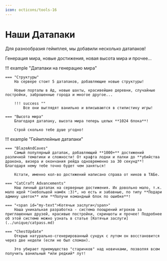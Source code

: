 ```yaml
---
icon: octicons/tools-16
---
```


# Наши Датапаки

Для разнообразия геймплея, мы добавили несколько датапаков!

Генерация мира, новые достижения, новая высота мира и прочее...

!!! example "Датапаки на генерацию мира"

    === "Структуры"
        На сервере стоит 5 датапаков, добавляющие новые структуры! 

        Новые порталы в Ад, новые шахты, красивейшие деревни, случайные постройки, заброшенные города и многое другое...

        !!! success ""
            Все они выглядят ванильно и вписываются в стилистику игры!
    
    === "Высота мира"
        Благодаря датапаку, высота мира теперь целых **1024 блока**!

        Строй сколько тебе душе угодно!

!!! example "Геймплейные датапаки"
    
    === "BlazeAndCaves"
        Самый популярный датапак, добавляющий **1000+** достижений различной тематики и сложности! От крафта лодки и палки до **убийства дракона, визера и окончания рейда одновременно за 30 секунд**! Благодаря нему тебе точно будет чем заняться!

        Кстати, именно кол-во достижений написано справа от ников в ТАБе.

    === "CatCraft Advancements"
        Наш личный датапак на серверные достижения. Их довольно мало, т.к. мало идей *(небольшой намёк :3)*, но есть и забавные, по типу **Подари админу цветок** или **Получи командный блок по ошибке**!

    === "<span id="my-text">Котячьи заслуги</span>"
        Наша уникальная разработка - система поощрений игроков за приглашенных друзей, красивые постройки, скриншоты и прочее! Подробнее об этой системе можно узнать в статье [Котячьи заслуги](../unique/catpass.md)

    === "ChestUpdate"
        Открыв натурально-сгенерированный сундук с лутом он восстановится через две недели (если не был сломан).

        Это убирает приемущество "старичков" над новичками, позволяя всем получить ванильный *или редкий* лут!
